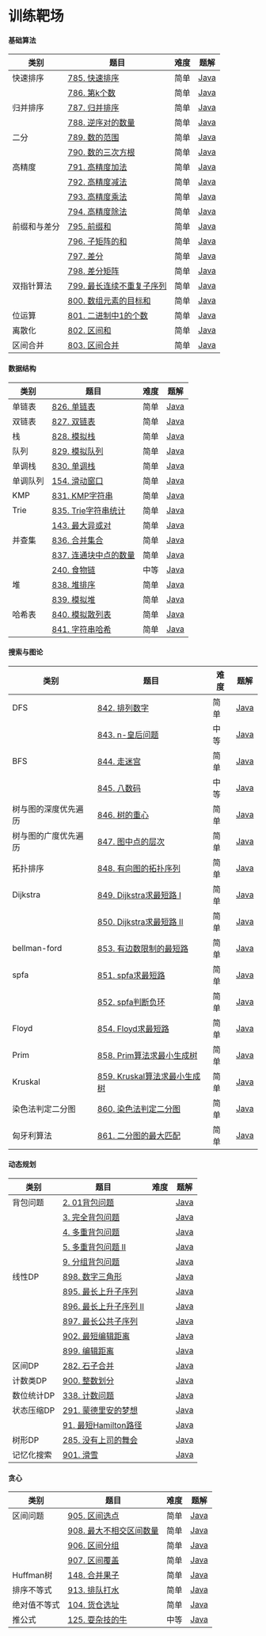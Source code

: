 # 训练靶场

#### 基础算法

| 类别         | 题目                                                         | 难度 | 题解                   |
| ------------ | ------------------------------------------------------------ | ---- | ---------------------- |
| 快速排序     | [785. 快速排序](https://www.acwing.com/problem/content/787/) | 简单 | [Java](java/practice/AcWing%20785.%20快速排序.md) |
|              | [786. 第k个数](https://www.acwing.com/problem/content/788/)  | 简单 | [Java](java/practice/AcWing%20786.%20第k个数.md) |
| 归并排序     | [787. 归并排序](https://www.acwing.com/problem/content/789/) | 简单 | [Java](java/practice/AcWing%20787.%20归并排序.md) |
|              | [788. 逆序对的数量](https://www.acwing.com/problem/content/790/) | 简单 | [Java](java/practice/AcWing%20788.%20逆序对的数量.md) |
| 二分         | [789. 数的范围](https://www.acwing.com/problem/content/791/) | 简单 | [Java](java/practice/AcWing%20789.%20数的范围.md) |
|              | [790. 数的三次方根](https://www.acwing.com/problem/content/792/) | 简单 | [Java](java/practice/AcWing%20790.%20数的三次方根.md) |
| 高精度       | [791. 高精度加法](https://www.acwing.com/problem/content/793/) | 简单 | [Java](java/practice/AcWing%20791.%20高精度加法.md) |
|              | [792. 高精度减法](https://www.acwing.com/problem/content/794/) | 简单 | [Java](java/practice/AcWing%20792.%20高精度减法.md) |
|              | [793. 高精度乘法](https://www.acwing.com/problem/content/795/) | 简单 | [Java](java/practice/AcWing%20793.%20高精度乘法.md) |
|              | [794. 高精度除法](https://www.acwing.com/problem/content/796/) | 简单 | [Java](java/practice/AcWing%20794.%20高精度除法.md) |
| 前缀和与差分 | [795. 前缀和](https://www.acwing.com/problem/content/797/)   | 简单 | [Java](java/practice/AcWing%20795.%20前缀和.md) |
|              | [796. 子矩阵的和](https://www.acwing.com/problem/content/798/) | 简单 | [Java](java/practice/AcWing%20796.%20子矩阵的和.md) |
|              | [797. 差分](https://www.acwing.com/problem/content/799/)     | 简单 | [Java](java/practice/AcWing%20797.%20差分.md) |
|              | [798. 差分矩阵](https://www.acwing.com/problem/content/800/) | 简单 | [Java](java/practice/AcWing%20798.%20差分矩阵.md) |
| 双指针算法   | [799. 最长连续不重复子序列](https://www.acwing.com/problem/content/801/) | 简单 | [Java](java/practice/AcWing%20799.%20最长连续不重复子序列.md) |
|              | [800. 数组元素的目标和](https://www.acwing.com/problem/content/802/) | 简单 | [Java](java/practice/AcWing%20800.%20数组元素的目标和.md) |
| 位运算       | [801. 二进制中1的个数](https://www.acwing.com/problem/content/803/) | 简单 | [Java](java/practice/AcWing%20801.%20二进制中1的个数.md) |
| 离散化       | [802. 区间和](https://www.acwing.com/problem/content/804/)   | 简单 | [Java](java/practice/AcWing%20802.%20区间和.md) |
| 区间合并     | [803. 区间合并](https://www.acwing.com/problem/content/805/) | 简单 | [Java](java/practice/AcWing%20803.%20区间合并.md) |

#### 数据结构

| 类别     | 题目                                                         | 难度 | 题解                   |
| -------- | ------------------------------------------------------------ | ---- | ---------------------- |
| 单链表   | [826. 单链表](https://www.acwing.com/problem/content/828/)   | 简单 | [Java](java/practice/AcWing%20826.%20单链表.md) |
| 双链表   | [827. 双链表](https://www.acwing.com/problem/content/829/)   | 简单 | [Java](java/practice/AcWing%20827.%20双链表.md) |
| 栈       | [828. 模拟栈](https://www.acwing.com/problem/content/830/)   | 简单 | [Java](java/practice/AcWing%20828.%20模拟栈.md) |
| 队列     | [829. 模拟队列](https://www.acwing.com/problem/content/831/) | 简单 | [Java](java/practice/AcWing%20829.%20模拟队列.md) |
| 单调栈   | [830. 单调栈](https://www.acwing.com/problem/content/832/)   | 简单 | [Java](java/practice/AcWing%20830.%20单调栈.md) |
| 单调队列 | [154. 滑动窗口](https://www.acwing.com/problem/content/156/) | 简单 | [Java](java/practice/AcWing%20154.%20滑动窗口.md) |
| KMP      | [831. KMP字符串](https://www.acwing.com/problem/content/833/) | 简单 | [Java](java/practice/AcWing%20831.%20KMP字符串.md) |
| Trie     | [835. Trie字符串统计](https://www.acwing.com/problem/content/837/) | 简单 | [Java](java/practice/AcWing%20835.%20Trie字符串统计.md) |
|          | [143. 最大异或对](https://www.acwing.com/problem/content/145/) | 简单 | [Java](java/practice/AcWing%20143.%20最大异或对.md) |
| 并查集   | [836. 合并集合](https://www.acwing.com/problem/content/838/) | 简单 | [Java](java/practice/AcWing%20836.%20合并集合.md) |
|          | [837. 连通块中点的数量](https://www.acwing.com/problem/content/839/) | 简单 | [Java](java/practice/AcWing%20837.%20连通块中点的数量.md) |
|          | [240. 食物链](https://www.acwing.com/problem/content/242/)   | 中等 | [Java](java/practice/AcWing%20240.%20食物链.md) |
| 堆       | [838. 堆排序](https://www.acwing.com/problem/content/840/)   | 简单 | [Java](java/practice/AcWing%20838.%20堆排序.md) |
|          | [839. 模拟堆](https://www.acwing.com/problem/content/841/)   | 简单 | [Java](java/practice/AcWing%20839.%20模拟堆.md) |
| 哈希表   | [840. 模拟散列表](https://www.acwing.com/problem/content/842/) | 简单 | [Java](java/practice/AcWing%20840.%20模拟散列表.md) |
|          | [841. 字符串哈希](https://www.acwing.com/problem/content/843/) | 简单 | [Java](java/practice/AcWing%20841.%20字符串哈希.md) |

#### 搜索与图论

| 类别                 | 题目                                                         | 难度 | 题解                   |
| -------------------- | ------------------------------------------------------------ | ---- | ---------------------- |
| DFS                  | [842. 排列数字](https://www.acwing.com/problem/content/844/) | 简单 | [Java](java/practice/AcWing%20842.%20排列数字.md) |
|                      | [843. n-皇后问题](https://www.acwing.com/problem/content/845/) | 中等 | [Java](java/practice/AcWing%20843.%20n-皇后问题.md) |
| BFS                  | [844. 走迷宫](https://www.acwing.com/problem/content/846/)   | 简单 | [Java](java/practice/AcWing%20844.%20走迷宫.md) |
|                      | [845. 八数码](https://www.acwing.com/problem/content/847/)   | 中等 | [Java](java/practice/AcWing%20845.%20八数码.md) |
| 树与图的深度优先遍历 | [846. 树的重心](https://www.acwing.com/problem/content/848/) | 简单 | [Java](java/practice/AcWing%20846.%20树的重心.md) |
| 树与图的广度优先遍历 | [847. 图中点的层次](https://www.acwing.com/problem/content/849/) | 简单 | [Java](java/practice/AcWing%20847.%20图中点的层次.md) |
| 拓扑排序             | [848. 有向图的拓扑序列](https://www.acwing.com/problem/content/850/) | 简单 | [Java](java/practice/AcWing%20848.%20有向图的拓扑序列.md) |
| Dijkstra             | [849. Dijkstra求最短路 I](https://www.acwing.com/problem/content/851/) | 简单 | [Java](java/practice/AcWing%20849.%20Dijkstra求最短路%20I.md) |
|                      | [850. Dijkstra求最短路 II](https://www.acwing.com/problem/content/852/) | 简单 | [Java](java/practice/AcWing%20850.%20Dijkstra求最短路%20II.md) |
| bellman-ford         | [853. 有边数限制的最短路](https://www.acwing.com/problem/content/855/) | 简单 | [Java](java/practice/AcWing%20853.%20有边数限制的最短路.md) |
| spfa                 | [851. spfa求最短路](https://www.acwing.com/problem/content/853/) | 简单 | [Java](java/practice/AcWing%20851.%20spfa求最短路.md) |
|                      | [852. spfa判断负环](https://www.acwing.com/problem/content/854/) | 简单 | [Java](java/practice/AcWing%20852.%20spfa判断负环.md) |
| Floyd                | [854. Floyd求最短路](https://www.acwing.com/problem/content/856/) | 简单 | [Java](java/practice/AcWing%20854.%20Floyd求最短路.md) |
| Prim                 | [858. Prim算法求最小生成树](https://www.acwing.com/problem/content/860/) | 简单 | [Java](java/practice/AcWing%20858.%20Prim算法求最小生成树.md) |
| Kruskal              | [859. Kruskal算法求最小生成树](https://www.acwing.com/problem/content/861/) | 简单 | [Java](java/practice/AcWing%20859.%20Kruskal算法求最小生成树.md) |
| 染色法判定二分图     | [860. 染色法判定二分图](https://www.acwing.com/problem/content/862/) | 简单 | [Java](java/practice/AcWing%20860.%20染色法判定二分图.md) |
| 匈牙利算法           | [861. 二分图的最大匹配](https://www.acwing.com/problem/content/863/) | 简单 | [Java](java/practice/AcWing%20861.%20二分图的最大匹配.md) |



#### 动态规划

| 类别       | 题目                                                         | 难度 | 题解     |
| ---------- | ------------------------------------------------------------ | ---- | -------- |
| 背包问题   | [2. 01背包问题](https://www.acwing.com/problem/content/2/)   |      | [Java](java/practice/AcWing%202.%2001背包问题.md) |
|            | [3. 完全背包问题](https://www.acwing.com/problem/content/3/) |      | [Java](java/practice/AcWing%203.%20完全背包问题.md) |
|            | [4. 多重背包问题](https://www.acwing.com/problem/content/4/) |      | [Java](java/practice/AcWing%204.%20多重背包问题) |
|            | [5. 多重背包问题 II](https://www.acwing.com/problem/content/5/) |      | [Java](java/practice/AcWing%205.%20多重背包问题%20II) |
|            | [9. 分组背包问题](https://www.acwing.com/problem/content/9/) |      | [Java](java/practice/AcWing%209.%20分组背包问题) |
| 线性DP     | [898. 数字三角形](https://www.acwing.com/problem/content/900/) |      | [Java](java/practice/AcWing%20898.%20数字三角形) |
|            | [895. 最长上升子序列](https://www.acwing.com/problem/content/897/) |      | [Java](java/practice/AcWing%20895.%20最长上升子序列) |
|            | [896. 最长上升子序列 II](https://www.acwing.com/problem/content/898/) |      | [Java](java/practice/AcWing%20896.%20最长上升子序列%20II.md) |
|            | [897. 最长公共子序列](https://www.acwing.com/problem/content/899/) |      | [Java](java/practice/AcWing%20897.%20最长公共子序列) |
|            | [902. 最短编辑距离](https://www.acwing.com/problem/content/904/) |      | [Java](java/practice/AcWing%20902.%20最短编辑距离) |
|            | [899. 编辑距离](https://www.acwing.com/problem/content/901/) |      | [Java](java/practice/AcWing%20899.%20编辑距离) |
| 区间DP     | [282. 石子合并](https://www.acwing.com/problem/content/284/) |      | [Java](java/practice/AcWing%20282.%20石子合并) |
| 计数类DP   | [900. 整数划分](https://www.acwing.com/problem/content/902/) |      | [Java](java/practice/AcWing%20900.%20整数划分) |
| 数位统计DP | [338. 计数问题](https://www.acwing.com/problem/content/340/) |      | [Java](java/practice/AcWing%20338.%20计数问题) |
| 状态压缩DP | [291. 蒙德里安的梦想](https://www.acwing.com/problem/content/293/) |      | [Java](java/practice/AcWing%20291.%20蒙德里安的梦想) |
|            | [91. 最短Hamilton路径](https://www.acwing.com/problem/content/93/) |      | [Java](java/practice/AcWing%2091.%20最短Hamilton路径) |
| 树形DP     | [285. 没有上司的舞会](https://www.acwing.com/problem/content/287/) |      | [Java](java/practice/AcWing%20285.%20没有上司的舞会) |
| 记忆化搜索 | [901. 滑雪](https://www.acwing.com/problem/content/903/)     |      | [Java](java/practice/AcWing%20901.%20滑雪) |

#### 贪心

| 类别         | 题目                                                         | 难度 | 题解                   |
| ------------ | ------------------------------------------------------------ | ---- | ---------------------- |
| 区间问题     | [905. 区间选点](https://www.acwing.com/problem/content/907/) | 简单 | [Java](java/practice/AcWing%20905.%20区间选点) |
|              | [908. 最大不相交区间数量](https://www.acwing.com/problem/content/910/) | 简单 | [Java](java/practice/AcWing%20908.%20最大不相交区间数量) |
|              | [906. 区间分组](https://www.acwing.com/problem/content/908/) | 简单 | [Java](java/practice/AcWing%20906.%20区间分组) |
|              | [907. 区间覆盖](https://www.acwing.com/problem/content/909/) | 简单 | [Java](java/practice/AcWing%20907.%20区间覆盖) |
| Huffman树    | [148. 合并果子](https://www.acwing.com/problem/content/150/) | 简单 | [Java](java/practice/AcWing%20148.%20合并果子) |
| 排序不等式   | [913. 排队打水](https://www.acwing.com/problem/content/description/915/) | 简单 | [Java](java/practice/AcWing%20913.%20排队打水) |
| 绝对值不等式 | [104. 货仓选址](https://www.acwing.com/problem/content/106/) | 简单 | [Java](java/practice/AcWing%20104.%20货仓选址) |
| 推公式       | [125. 耍杂技的牛](https://www.acwing.com/problem/content/127/) | 中等 | [Java](java/practice/AcWing%20125.%20耍杂技的牛) |




